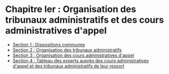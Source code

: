 # Chapitre Ier : Organisation des tribunaux administratifs et des cours administratives d'appel

- [Section 1 : Dispositions communes](section-1)
- [Section 2 : Organisation des tribunaux administratifs](section-2)
- [Section 3 : Organisation des cours administratives d'appel](section-3)
- [Section 4 : Tableau des experts auprès des cours administratives d'appel et des tribunaux administratifs de leur ressort](section-4-tableau)
